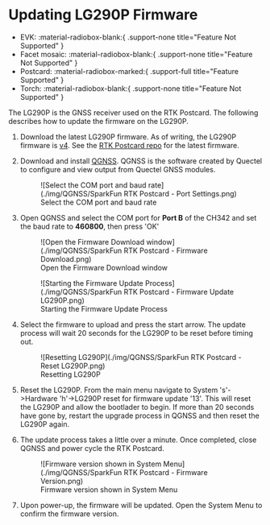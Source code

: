 # Updating LG290P Firmware

<!--
Compatibility Icons
====================================================================================

:material-radiobox-marked:{ .support-full title="Feature Supported" }
:material-radiobox-indeterminate-variant:{ .support-partial title="Feature Partially Supported" }
:material-radiobox-blank:{ .support-none title="Feature Not Supported" }
-->

<div class="grid cards fill" markdown>


- EVK: :material-radiobox-blank:{ .support-none title="Feature Not Supported" }
- Facet mosaic: :material-radiobox-blank:{ .support-none title="Feature Not Supported" }
- Postcard: :material-radiobox-marked:{ .support-full title="Feature Supported" }
- Torch: :material-radiobox-blank:{ .support-none title="Feature Not Supported" }

</div>

The LG290P is the GNSS receiver used on the RTK Postcard. The following describes how to update the firmware on the LG290P.

1. Download the latest LG290P firmware. As of writing, the LG290P firmware is [v4](https://raw.githubusercontent.com/SparkFun_RTK_Postcard/blob/main/Firmware/Quectel_LG290P_Firmware_Release_V0104S.zip). See the [RTK Postcard repo](https://github.com/sparkfun/SparkFun_RTK_Postcard/tree/main/Firmware) for the latest firmware.
2. Download and install [QGNSS](https://www.quectel.com/download/qgnss_v2-0_en/). QGNSS is the software created by Quectel to configure and view output from Quectel GNSS modules.

	<figure markdown>
	![Select the COM port and baud rate](./img/QGNSS/SparkFun RTK Postcard - Port Settings.png)
	<figcaption markdown>
	Select the COM port and baud rate
	</figcaption>
	</figure>

3. Open QGNSS and select the COM port for **Port B** of the CH342 and set the baud rate to **460800**, then press 'OK'

	<figure markdown>
	![Open the Firmware Download window](./img/QGNSS/SparkFun RTK Postcard - Firmware Download.png)
	<figcaption markdown>
	Open the Firmware Download window
	</figcaption>
	</figure>

	<figure markdown>
	![Starting the Firmware Update Process](./img/QGNSS/SparkFun RTK Postcard - Firmware Update LG290P.png)
	<figcaption markdown>
	Starting the Firmware Update Process
	</figcaption>
	</figure>

4. Select the firmware to upload and press the start arrow. The update process will wait 20 seconds for the LG290P to be reset before timing out.


	<figure markdown>
	![Resetting LG290P](./img/QGNSS/SparkFun RTK Postcard - Reset LG290P.png)
	<figcaption markdown>
	Resetting LG290P
	</figcaption>
	</figure>

5. Reset the LG290P. From the main menu navigate to System 's'->Hardware 'h'->LG290P reset for firmware update '13'. This will reset the LG290P and allow the bootlader to begin. If more than 20 seconds have gone by, restart the upgrade process in QGNSS and then reset the LG290P again.

6. The update process takes a little over a minute. Once completed, close QGNSS and power cycle the RTK Postcard.

	<figure markdown>
	![Firmware version shown in System Menu](./img/QGNSS/SparkFun RTK Postcard - Firmware Version.png)
	<figcaption markdown>
	Firmware version shown in System Menu
	</figcaption>
	</figure>

8. Upon power-up, the firmware will be updated. Open the System Menu to confirm the firmware version.
